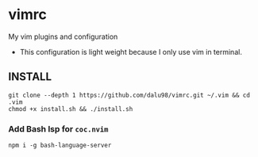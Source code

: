 # vimrc

My vim plugins and configuration

* This configuration is light weight because I only use vim in terminal.

## INSTALL

    git clone --depth 1 https://github.com/dalu98/vimrc.git ~/.vim && cd .vim
    chmod +x install.sh && ./install.sh

### Add Bash lsp for `coc.nvim`

    npm i -g bash-language-server
